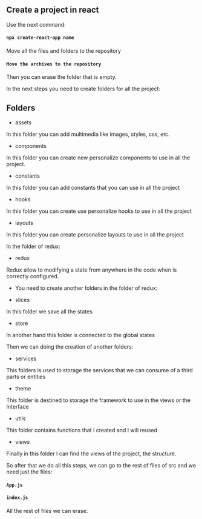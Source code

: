 ## Create a project in react 

Use the next command: 

#### `npx create-react-app name`

Move all the files and folders to the repository 

#### `Move the archives to the repository` 

Then you can erase the folder that is empty.  

In the next steps you need to create folders for all the project:

## Folders

* assets

In this folder you can add multimedia like images, styles, css, etc.

* components

In this folder you can create new personalize components to use in all the project.

* constants

In this folder you can add constants that you can use in all the project

* hooks

In this folder you can create use personalize hooks to use in all the project

* layouts

In this folder you can create personalize layouts to use in all the project


In the folder of redux: 

* redux

Redux allow to modifying a state from anywhere in the code when is correctly configured.

- You need to create another folders in the folder of redux:

* slices

In this folder we save all the states  

* store

In another hand this folder is connected to the global states

Then we can doing the creation of another folders:

* services

This folders is used to storage the services that we can consume of a third parts or entities

* theme

This folder is destined to storage the framework to use in the views or the Interface

* utils

This folder contains functions that I created and I will reused

* views

Finally in this folder I can find the views of the project, the structure. 

So after that we do all this steps, we can go to the rest of files of src and we need just the files:

#### `App.js`
#### `index.js`

All the rest of files we can erase. 